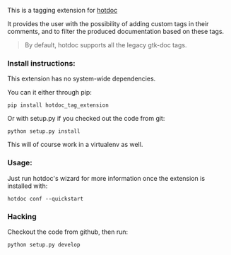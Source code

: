 This is a tagging extension for [hotdoc](https://github.com/hotdoc/hotdoc)

It provides the user with the possibility of adding custom tags in their
comments, and to filter the produced documentation based on these tags.

> By default, hotdoc supports all the legacy gtk-doc tags.

### Install instructions:

This extension has no system-wide dependencies.

You can it either through pip:

```
pip install hotdoc_tag_extension
```

Or with setup.py if you checked out the code from git:

```
python setup.py install
```

This will of course work in a virtualenv as well.

### Usage:

Just run hotdoc's wizard for more information once the extension is installed with:

```
hotdoc conf --quickstart
```

### Hacking

Checkout the code from github, then run:

```
python setup.py develop
```
